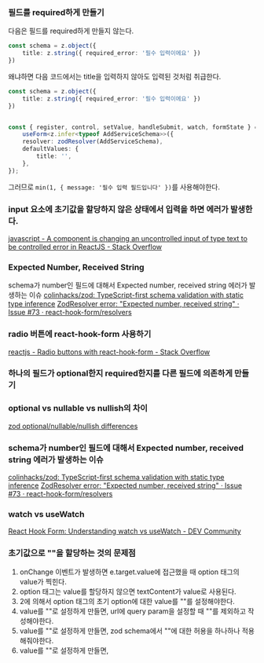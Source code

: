 ### 필드를 required하게 만들기

다음은 필드를 required하게 만들지 않는다.

```typescript
const schema = z.object({
	title: z.string({ required_error: '필수 입력이에요' })
})
```

왜냐하면 다음 코드에서는 title을 입력하지 않아도 입력된 것처럼 취급한다.

```typescript
const schema = z.object({
	title: z.string({ required_error: '필수 입력이에요' })
})


const { register, control, setValue, handleSubmit, watch, formState } =
	useForm<z.infer<typeof AddServiceSchema>>({
	resolver: zodResolver(AddServiceSchema),
	defaultValues: {
		title: '',
	},
});

```

그러므로 `min(1, { message: '필수 입력 필드입니다' })`를 사용해야한다.

### input 요소에 초기값을 할당하지 않은 상태에서 입력을 하면 에러가 발생한다.
 [javascript - A component is changing an uncontrolled input of type text to be controlled error in ReactJS - Stack Overflow](https://stackoverflow.com/questions/47012169/a-component-is-changing-an-uncontrolled-input-of-type-text-to-be-controlled-erro)

### Expected Number, Received String
schema가 number인 필드에 대해서 Expected number, received string 에러가 발생하는 이슈
[colinhacks/zod: TypeScript-first schema validation with static type inference](https://github.com/colinhacks/zod?tab=readme-ov-file#coercion-for-primitives)
[ZodResolver error: "Expected number, received string" · Issue #73 · react-hook-form/resolvers](https://github.com/react-hook-form/resolvers/issues/73)

### radio 버튼에 react-hook-form 사용하기
[reactjs - Radio buttons with react-hook-form - Stack Overflow](https://stackoverflow.com/questions/67626696/radio-buttons-with-react-hook-form)

### 하나의 필드가 optional한지 required한지를 다른 필드에 의존하게 만들기


### optional vs nullable vs nullish의 차이
[zod optional/nullable/nullish differences](https://gist.github.com/ciiqr/ee19e9ff3bb603f8c42b00f5ad8c551e)


### schema가 number인 필드에 대해서 Expected number, received string 에러가 발생하는 이슈

[colinhacks/zod: TypeScript-first schema validation with static type inference](https://github.com/colinhacks/zod?tab=readme-ov-file#coercion-for-primitives)
[ZodResolver error: "Expected number, received string" · Issue #73 · react-hook-form/resolvers](https://github.com/react-hook-form/resolvers/issues/73)

### watch vs useWatch

[React Hook Form: Understanding watch vs useWatch - DEV Community](https://dev.to/kcsujeet/react-hook-form-understanding-watch-vs-usewatch-l54)

### 초기값으로 ""을 할당하는 것의 문제점

1. onChange 이벤트가 발생하면 e.target.value에 접근했을 때 option 태그의 value가 찍힌다.
2. option 태그는 value를 할당하지 않으면 textContent가 value로 사용된다.
3. 2에 의해서 option 태그의 초기 option에 대한 value를 ""를 설정해야한다.
4. value를 ""로 설정하게 만들면, url에 query param을 설정할 때 ""를 제외하고 작성해야한다.
5. value를 ""로 설정하게 만들면, zod schema에서 ""에 대한 허용을 하나하나 적용해줘야한다.
6. value를 ""로 설정하게 만들면, 